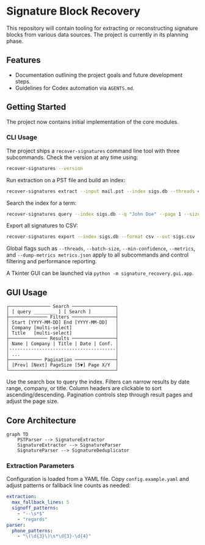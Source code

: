 # Signature Block Recovery

This repository will contain tooling for extracting or reconstructing signature blocks from various data sources. The project is currently in its planning phase.

## Features

- Documentation outlining the project goals and future development steps.
- Guidelines for Codex automation via `AGENTS.md`.

## Getting Started

The project now contains initial implementation of the core modules.

### CLI Usage

The project ships a `recover-signatures` command line tool with three subcommands.
Check the version at any time using:

```bash
recover-signatures --version
```

Run extraction on a PST file and build an index:

```bash
recover-signatures extract --input mail.pst --index sigs.db --threads 4 --batch-size 500
```

Search the index for a term:

```bash
recover-signatures query --index sigs.db --q "John Doe" --page 1 --size 5
```

Export all signatures to CSV:

```bash
recover-signatures export --index sigs.db --format csv --out sigs.csv
```

Global flags such as `--threads`, `--batch-size`, `--min-confidence`, `--metrics`,
and `--dump-metrics metrics.json` apply to all subcommands and control filtering
and performance reporting.

A Tkinter GUI can be launched via `python -m signature_recovery.gui.app`.

## GUI Usage

```
┌─────────────── Search ────────────────┐
│ [ query ________ ] [ Search ]         │
├────────────── Filters ────────────────┤
│ Start [YYYY-MM-DD] End [YYYY-MM-DD]   │
│ Company [multi-select]                │
│ Title   [multi-select]                │
├────────────── Results ────────────────┤
│ Name | Company | Title | Date | Conf. │
│---------------------------------------│
│ ...                                   │
├──────────── Pagination ───────────────┤
│ [Prev] [Next] PageSize [5▼] Page X/Y  │
└───────────────────────────────────────┘
```

Use the search box to query the index. Filters can narrow results by date range,
company, or title. Column headers are clickable to sort ascending/descending.
Pagination controls step through result pages and adjust the page size.

## Core Architecture

```mermaid
graph TD
    PSTParser --> SignatureExtractor
    SignatureExtractor --> SignatureParser
    SignatureParser --> SignatureDeduplicator
```

### Extraction Parameters

Configuration is loaded from a YAML file. Copy `config.example.yaml` and adjust
patterns or fallback line counts as needed:

```yaml
extraction:
  max_fallback_lines: 5
  signoff_patterns:
    - "--\s*$"
    - "regards"
parser:
  phone_patterns:
    - "\(\d{3}\)\s*\d{3}-\d{4}"
```
